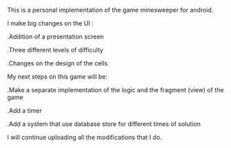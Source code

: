 This is a personal implementation of the game minesweeper for android. 


I make big changes on the UI : 

.Addition of a presentation screen

.Three different levels of difficulty

.Changes on the design of the cells

 
My next steps on this game will be:

.Make a separate implementation of the logic and the fragment (view) of the game

.Add a timer

.Add a system that use database store for different times of solution


I will continue uploading all the modifications that I do.
